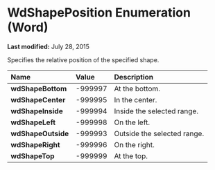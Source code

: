 
# WdShapePosition Enumeration (Word)

 **Last modified:** July 28, 2015

Specifies the relative position of the specified shape.


|**Name**|**Value**|**Description**|
|:-----|:-----|:-----|
| **wdShapeBottom**|-999997|At the bottom.|
| **wdShapeCenter**|-999995|In the center.|
| **wdShapeInside**|-999994|Inside the selected range.|
| **wdShapeLeft**|-999998|On the left.|
| **wdShapeOutside**|-999993|Outside the selected range.|
| **wdShapeRight**|-999996|On the right.|
| **wdShapeTop**|-999999|At the top.|
